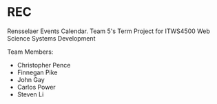 # REC
Rensselaer Events Calendar. Team 5's Term Project for ITWS4500 Web Science Systems Development

Team Members:
- Christopher Pence
- Finnegan Pike
- John Gay
- Carlos Power
- Steven Li